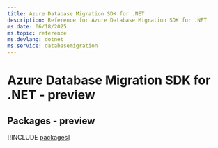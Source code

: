 ```yaml
---
title: Azure Database Migration SDK for .NET
description: Reference for Azure Database Migration SDK for .NET
ms.date: 06/18/2025
ms.topic: reference
ms.devlang: dotnet
ms.service: databasemigration
---
```

# Azure Database Migration SDK for .NET - preview
## Packages - preview
[!INCLUDE [packages](database-migration-index.md)]